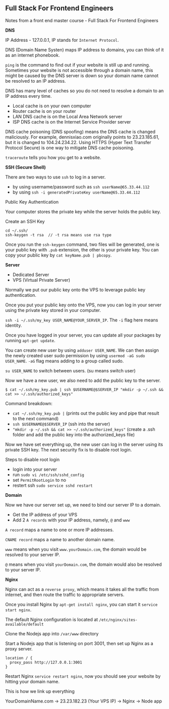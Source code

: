 ## Full Stack For Frontend Engineers

Notes from a front end master course - Full Stack For Frontend Engineers

__DNS__

IP Address - 127.0.0.1, IP stands for `Internet Protocol`.

DNS (Domain Name Systen) maps IP address to domains, you can think of it as an internet phonebook.

`ping` is the command to find out if your website is still up and running. Sometimes your website is not accessible through a domain name, this might be caused by the DNS server is down so your domain name cannot be resolved to an IP address.

DNS has many level of caches so you do not need to resolve a domain to an IP address every time. 

- Local cache is on your own computer
- Router cache is on your router
- LAN DNS cache is on the Local Area Network server
- ISP DNS cache is on the Internet Service Provider server 

DNS cache poisoning (DNS spoofing) means the DNS cache is changed maliciously. For example, dennisxiao.com originally points to 23.23.185.61, but it is changed to 104.24.234.22. Using HTTPS (Hyper Text Transfer Protocol Secure) is one way to mitigate DNS cache poisoning.

`traceroute` tells you how you get to a website.

__SSH (Secure Shell)__

There are two ways to use `ssh` to log in a server.

- by using username/password such as `ssh userName@65.33.44.112`
- by using `ssh -i generatedPrivateKey userName@65.33.44.112`

Public Key Authentication

Your computer stores the private key while the server holds the public key.

Create an SSH Key

```
cd ~/.ssh/
ssh-keygen -t rsa  // -t rsa means use rsa type
```

Once you run the `ssh-keygen` command, two files will be generated, one is your public key with `.pub` extension, the other is your private key. You can copy your public key by `cat keyName.pub | pbcopy`.

__Server__

- Dedicated Server
- VPS (Virtual Private Server)

Normally we put our public key onto the VPS to leverage public key authentication.

Once you put your public key onto the VPS, now you can log in your server using the private key stored in your computer.

`ssh -i ~/.ssh/my_key USER_NAME@YOUR_SERVER_IP`. The `-i` flag here means identity.

Once you have logged in your server, you can update all your packages by running `apt-get update`.

You can create new user by using `adduser USER_NAME`. We can then assign the newly created user sudo permission by using `usermod -aG sudo USER_NAME`. `-aG` flag means adding to a group called sudo.

`su USER_NAME` to switch between users. (su means switch user)

Now we have a new user, we also need to add the public key to the server.

```
$ cat ~/.ssh/my_key.pub | ssh $USERNAME@$SERVER_IP "mkdir -p ~/.ssh && cat >> ~/.ssh/authorized_keys"
```

Command breakdown:

- `cat ~/.ssh/my_key.pub |` (prints out the public key and pipe that result to the next command)
- `ssh $USERNAME@$SERVER_IP` (ssh into the server)
- `"mkdir -p ~/.ssh && cat >> ~/.ssh/authorized_keys"` (create a .ssh folder and add the public key into the authorized_keys file)

Now we have set everything up, the new user can log in the server using its private SSH key. The next security fix is to disable root login.

Steps to disable root login
- login into your server
- run `sudo vi /etc/ssh/sshd_config`
- set `PermitRootLogin` to no
- restert ssh `sudo service sshd restart`

__Domain__

Now we have our server set up, we need to bind our server IP to a domain.

- Get the IP address of your VPS
- Add 2 `A records` with your IP address, namely, `@` and `www`

`A record` maps a name to one or more IP addresses.

`CNAME record` maps a name to another domain name.

`www` means when you visit `www.yourDomain.com`, the domain would be resolved to your server IP.

`@` means when you visit `yourDomain.com`, the domain would also be resolved to your server IP.

__Nginx__

Nginx can act as a `reverse proxy`, which means it takes all the traffic from internet, and then route the traffic to appropriate servers.

Once you install Nginx by `apt-get install nginx`, you can start it `service start nginx`.

The default Nginx configuration is located at `/etc/nginx/sites-available/default`

Clone the Nodejs app into `/var/www` directory

Start a Nodejs app that is listening on port 3001, then set up Nginx as a proxy server.

```
location / {
  proxy_pass http://127.0.0.1:3001
}
```

Restart Nginx `service restart nginx`, now you should see your website by hitting your domain name.

This is how we link up everything

YourDomainName.com -> 23.23.182.23 (Your VPS IP) -> Nginx -> Node app
